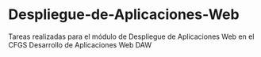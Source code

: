 # Despliegue-de-Aplicaciones-Web
Tareas realizadas para el módulo de Despliegue de Aplicaciones Web en el CFGS Desarrollo de Aplicaciones Web DAW
